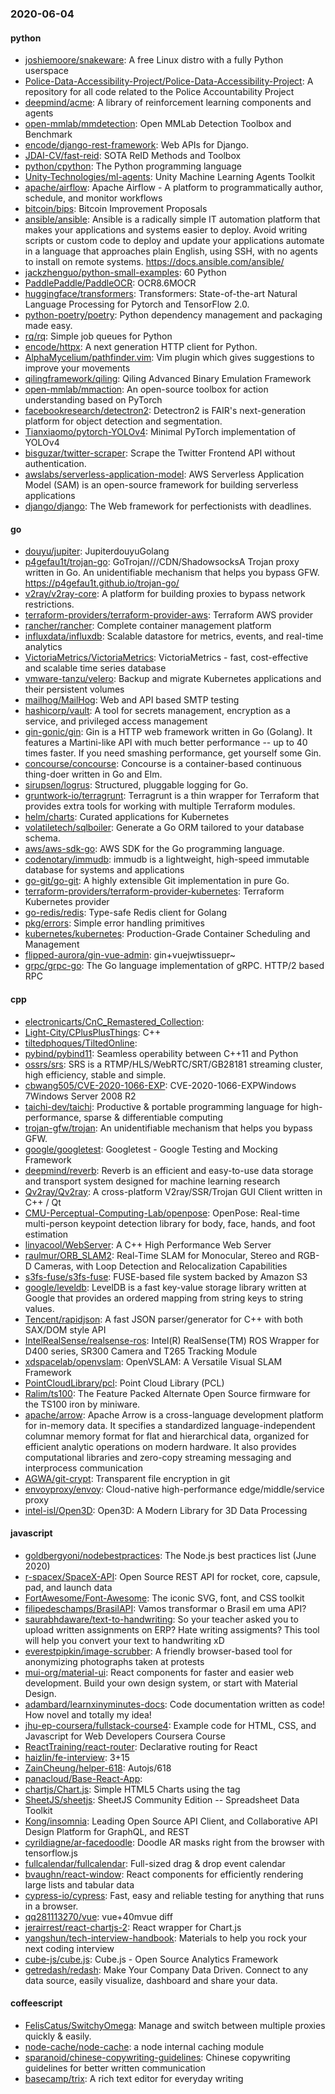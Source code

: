 ### 2020-06-04

#### python
* [joshiemoore/snakeware](https://github.com/joshiemoore/snakeware): A free Linux distro with a fully Python userspace
* [Police-Data-Accessibility-Project/Police-Data-Accessibility-Project](https://github.com/Police-Data-Accessibility-Project/Police-Data-Accessibility-Project): A repository for all code related to the Police Accountability Project
* [deepmind/acme](https://github.com/deepmind/acme): A library of reinforcement learning components and agents
* [open-mmlab/mmdetection](https://github.com/open-mmlab/mmdetection): Open MMLab Detection Toolbox and Benchmark
* [encode/django-rest-framework](https://github.com/encode/django-rest-framework): Web APIs for Django. 
* [JDAI-CV/fast-reid](https://github.com/JDAI-CV/fast-reid): SOTA ReID Methods and Toolbox
* [python/cpython](https://github.com/python/cpython): The Python programming language
* [Unity-Technologies/ml-agents](https://github.com/Unity-Technologies/ml-agents): Unity Machine Learning Agents Toolkit
* [apache/airflow](https://github.com/apache/airflow): Apache Airflow - A platform to programmatically author, schedule, and monitor workflows
* [bitcoin/bips](https://github.com/bitcoin/bips): Bitcoin Improvement Proposals
* [ansible/ansible](https://github.com/ansible/ansible): Ansible is a radically simple IT automation platform that makes your applications and systems easier to deploy. Avoid writing scripts or custom code to deploy and update your applications  automate in a language that approaches plain English, using SSH, with no agents to install on remote systems. https://docs.ansible.com/ansible/
* [jackzhenguo/python-small-examples](https://github.com/jackzhenguo/python-small-examples): 60  Python 
* [PaddlePaddle/PaddleOCR](https://github.com/PaddlePaddle/PaddleOCR): OCR8.6MOCR
* [huggingface/transformers](https://github.com/huggingface/transformers): Transformers: State-of-the-art Natural Language Processing for Pytorch and TensorFlow 2.0.
* [python-poetry/poetry](https://github.com/python-poetry/poetry): Python dependency management and packaging made easy.
* [rq/rq](https://github.com/rq/rq): Simple job queues for Python
* [encode/httpx](https://github.com/encode/httpx): A next generation HTTP client for Python. 
* [AlphaMycelium/pathfinder.vim](https://github.com/AlphaMycelium/pathfinder.vim): Vim plugin which gives suggestions to improve your movements
* [qilingframework/qiling](https://github.com/qilingframework/qiling): Qiling Advanced Binary Emulation Framework
* [open-mmlab/mmaction](https://github.com/open-mmlab/mmaction): An open-source toolbox for action understanding based on PyTorch
* [facebookresearch/detectron2](https://github.com/facebookresearch/detectron2): Detectron2 is FAIR's next-generation platform for object detection and segmentation.
* [Tianxiaomo/pytorch-YOLOv4](https://github.com/Tianxiaomo/pytorch-YOLOv4): Minimal PyTorch implementation of YOLOv4
* [bisguzar/twitter-scraper](https://github.com/bisguzar/twitter-scraper): Scrape the Twitter Frontend API without authentication.
* [awslabs/serverless-application-model](https://github.com/awslabs/serverless-application-model): AWS Serverless Application Model (SAM) is an open-source framework for building serverless applications
* [django/django](https://github.com/django/django): The Web framework for perfectionists with deadlines.

#### go
* [douyu/jupiter](https://github.com/douyu/jupiter): JupiterdouyuGolang
* [p4gefau1t/trojan-go](https://github.com/p4gefau1t/trojan-go): GoTrojan///CDN/ShadowsocksA Trojan proxy written in Go. An unidentifiable mechanism that helps you bypass GFW. https://p4gefau1t.github.io/trojan-go/
* [v2ray/v2ray-core](https://github.com/v2ray/v2ray-core): A platform for building proxies to bypass network restrictions.
* [terraform-providers/terraform-provider-aws](https://github.com/terraform-providers/terraform-provider-aws): Terraform AWS provider
* [rancher/rancher](https://github.com/rancher/rancher): Complete container management platform
* [influxdata/influxdb](https://github.com/influxdata/influxdb): Scalable datastore for metrics, events, and real-time analytics
* [VictoriaMetrics/VictoriaMetrics](https://github.com/VictoriaMetrics/VictoriaMetrics): VictoriaMetrics - fast, cost-effective and scalable time series database
* [vmware-tanzu/velero](https://github.com/vmware-tanzu/velero): Backup and migrate Kubernetes applications and their persistent volumes
* [mailhog/MailHog](https://github.com/mailhog/MailHog): Web and API based SMTP testing
* [hashicorp/vault](https://github.com/hashicorp/vault): A tool for secrets management, encryption as a service, and privileged access management
* [gin-gonic/gin](https://github.com/gin-gonic/gin): Gin is a HTTP web framework written in Go (Golang). It features a Martini-like API with much better performance -- up to 40 times faster. If you need smashing performance, get yourself some Gin.
* [concourse/concourse](https://github.com/concourse/concourse): Concourse is a container-based continuous thing-doer written in Go and Elm.
* [sirupsen/logrus](https://github.com/sirupsen/logrus): Structured, pluggable logging for Go.
* [gruntwork-io/terragrunt](https://github.com/gruntwork-io/terragrunt): Terragrunt is a thin wrapper for Terraform that provides extra tools for working with multiple Terraform modules.
* [helm/charts](https://github.com/helm/charts): Curated applications for Kubernetes
* [volatiletech/sqlboiler](https://github.com/volatiletech/sqlboiler): Generate a Go ORM tailored to your database schema.
* [aws/aws-sdk-go](https://github.com/aws/aws-sdk-go): AWS SDK for the Go programming language.
* [codenotary/immudb](https://github.com/codenotary/immudb): immudb is a lightweight, high-speed immutable database for systems and applications
* [go-git/go-git](https://github.com/go-git/go-git): A highly extensible Git implementation in pure Go.
* [terraform-providers/terraform-provider-kubernetes](https://github.com/terraform-providers/terraform-provider-kubernetes): Terraform Kubernetes provider
* [go-redis/redis](https://github.com/go-redis/redis): Type-safe Redis client for Golang
* [pkg/errors](https://github.com/pkg/errors): Simple error handling primitives
* [kubernetes/kubernetes](https://github.com/kubernetes/kubernetes): Production-Grade Container Scheduling and Management
* [flipped-aurora/gin-vue-admin](https://github.com/flipped-aurora/gin-vue-admin): gin+vuejwtissuepr~
* [grpc/grpc-go](https://github.com/grpc/grpc-go): The Go language implementation of gRPC. HTTP/2 based RPC

#### cpp
* [electronicarts/CnC_Remastered_Collection](https://github.com/electronicarts/CnC_Remastered_Collection): 
* [Light-City/CPlusPlusThings](https://github.com/Light-City/CPlusPlusThings): C++
* [tiltedphoques/TiltedOnline](https://github.com/tiltedphoques/TiltedOnline): 
* [pybind/pybind11](https://github.com/pybind/pybind11): Seamless operability between C++11 and Python
* [ossrs/srs](https://github.com/ossrs/srs): SRS is a RTMP/HLS/WebRTC/SRT/GB28181 streaming cluster, high efficiency, stable and simple.
* [cbwang505/CVE-2020-1066-EXP](https://github.com/cbwang505/CVE-2020-1066-EXP): CVE-2020-1066-EXPWindows 7Windows Server 2008 R2
* [taichi-dev/taichi](https://github.com/taichi-dev/taichi): Productive & portable programming language for high-performance, sparse & differentiable computing
* [trojan-gfw/trojan](https://github.com/trojan-gfw/trojan): An unidentifiable mechanism that helps you bypass GFW.
* [google/googletest](https://github.com/google/googletest): Googletest - Google Testing and Mocking Framework
* [deepmind/reverb](https://github.com/deepmind/reverb): Reverb is an efficient and easy-to-use data storage and transport system designed for machine learning research
* [Qv2ray/Qv2ray](https://github.com/Qv2ray/Qv2ray):  A cross-platform V2ray/SSR/Trojan GUI Client written in C++ / Qt 
* [CMU-Perceptual-Computing-Lab/openpose](https://github.com/CMU-Perceptual-Computing-Lab/openpose): OpenPose: Real-time multi-person keypoint detection library for body, face, hands, and foot estimation
* [linyacool/WebServer](https://github.com/linyacool/WebServer): A C++ High Performance Web Server
* [raulmur/ORB_SLAM2](https://github.com/raulmur/ORB_SLAM2): Real-Time SLAM for Monocular, Stereo and RGB-D Cameras, with Loop Detection and Relocalization Capabilities
* [s3fs-fuse/s3fs-fuse](https://github.com/s3fs-fuse/s3fs-fuse): FUSE-based file system backed by Amazon S3
* [google/leveldb](https://github.com/google/leveldb): LevelDB is a fast key-value storage library written at Google that provides an ordered mapping from string keys to string values.
* [Tencent/rapidjson](https://github.com/Tencent/rapidjson): A fast JSON parser/generator for C++ with both SAX/DOM style API
* [IntelRealSense/realsense-ros](https://github.com/IntelRealSense/realsense-ros): Intel(R) RealSense(TM) ROS Wrapper for D400 series, SR300 Camera and T265 Tracking Module
* [xdspacelab/openvslam](https://github.com/xdspacelab/openvslam): OpenVSLAM: A Versatile Visual SLAM Framework
* [PointCloudLibrary/pcl](https://github.com/PointCloudLibrary/pcl): Point Cloud Library (PCL)
* [Ralim/ts100](https://github.com/Ralim/ts100): The Feature Packed Alternate Open Source firmware for the TS100 iron by miniware.
* [apache/arrow](https://github.com/apache/arrow): Apache Arrow is a cross-language development platform for in-memory data. It specifies a standardized language-independent columnar memory format for flat and hierarchical data, organized for efficient analytic operations on modern hardware. It also provides computational libraries and zero-copy streaming messaging and interprocess communication
* [AGWA/git-crypt](https://github.com/AGWA/git-crypt): Transparent file encryption in git
* [envoyproxy/envoy](https://github.com/envoyproxy/envoy): Cloud-native high-performance edge/middle/service proxy
* [intel-isl/Open3D](https://github.com/intel-isl/Open3D): Open3D: A Modern Library for 3D Data Processing

#### javascript
* [goldbergyoni/nodebestpractices](https://github.com/goldbergyoni/nodebestpractices):  The Node.js best practices list (June 2020)
* [r-spacex/SpaceX-API](https://github.com/r-spacex/SpaceX-API):  Open Source REST API for rocket, core, capsule, pad, and launch data
* [FortAwesome/Font-Awesome](https://github.com/FortAwesome/Font-Awesome): The iconic SVG, font, and CSS toolkit
* [filipedeschamps/BrasilAPI](https://github.com/filipedeschamps/BrasilAPI): Vamos transformar o Brasil em uma API?
* [saurabhdaware/text-to-handwriting](https://github.com/saurabhdaware/text-to-handwriting): So your teacher asked you to upload written assignments on ERP? Hate writing assigments? This tool will help you convert your text to handwriting xD
* [everestpipkin/image-scrubber](https://github.com/everestpipkin/image-scrubber): A friendly browser-based tool for anonymizing photographs taken at protests
* [mui-org/material-ui](https://github.com/mui-org/material-ui): React components for faster and easier web development. Build your own design system, or start with Material Design.
* [adambard/learnxinyminutes-docs](https://github.com/adambard/learnxinyminutes-docs): Code documentation written as code! How novel and totally my idea!
* [jhu-ep-coursera/fullstack-course4](https://github.com/jhu-ep-coursera/fullstack-course4): Example code for HTML, CSS, and Javascript for Web Developers Coursera Course
* [ReactTraining/react-router](https://github.com/ReactTraining/react-router): Declarative routing for React
* [haizlin/fe-interview](https://github.com/haizlin/fe-interview):  3+15
* [ZainCheung/helper-618](https://github.com/ZainCheung/helper-618): Autojs/618
* [panacloud/Base-React-App](https://github.com/panacloud/Base-React-App): 
* [chartjs/Chart.js](https://github.com/chartjs/Chart.js): Simple HTML5 Charts using the <canvas> tag
* [SheetJS/sheetjs](https://github.com/SheetJS/sheetjs):  SheetJS Community Edition -- Spreadsheet Data Toolkit
* [Kong/insomnia](https://github.com/Kong/insomnia): Leading Open Source API Client, and Collaborative API Design Platform for GraphQL, and REST
* [cyrildiagne/ar-facedoodle](https://github.com/cyrildiagne/ar-facedoodle): Doodle AR masks right from the browser with tensorflow.js
* [fullcalendar/fullcalendar](https://github.com/fullcalendar/fullcalendar): Full-sized drag & drop event calendar
* [bvaughn/react-window](https://github.com/bvaughn/react-window): React components for efficiently rendering large lists and tabular data
* [cypress-io/cypress](https://github.com/cypress-io/cypress): Fast, easy and reliable testing for anything that runs in a browser.
* [qq281113270/vue](https://github.com/qq281113270/vue): vue+40mvue diff
* [jerairrest/react-chartjs-2](https://github.com/jerairrest/react-chartjs-2): React wrapper for Chart.js
* [yangshun/tech-interview-handbook](https://github.com/yangshun/tech-interview-handbook):  Materials to help you rock your next coding interview
* [cube-js/cube.js](https://github.com/cube-js/cube.js):  Cube.js - Open Source Analytics Framework
* [getredash/redash](https://github.com/getredash/redash): Make Your Company Data Driven. Connect to any data source, easily visualize, dashboard and share your data.

#### coffeescript
* [FelisCatus/SwitchyOmega](https://github.com/FelisCatus/SwitchyOmega): Manage and switch between multiple proxies quickly & easily.
* [node-cache/node-cache](https://github.com/node-cache/node-cache): a node internal caching module
* [sparanoid/chinese-copywriting-guidelines](https://github.com/sparanoid/chinese-copywriting-guidelines): Chinese copywriting guidelines for better written communication
* [basecamp/trix](https://github.com/basecamp/trix): A rich text editor for everyday writing
